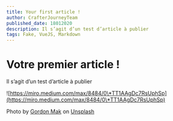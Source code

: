 ```yaml
---
title: Your first article !
author: CrafterJourneyTeam
published_date: 18012020
description: Il s’agit d’un test d’article à publier
tags: Fake, VueJS, Markdown
---
```

# Votre premier article !

Il s’agit d’un test d’article à publier

![https://miro.medium.com/max/8484/0\*TT1AAgDc7RsUphSp](https://miro.medium.com/max/8484/0\*TT1AAgDc7RsUphSp)

Photo by [Gordon Mak](https://unsplash.com/@gcmak?utm_source=medium&utm_medium=referral) on [Unsplash](https://unsplash.com?utm_source=medium&utm_medium=referral)
